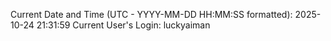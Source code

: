 Current Date and Time (UTC - YYYY-MM-DD HH:MM:SS formatted): 2025-10-24 21:31:59
Current User's Login: luckyaiman
